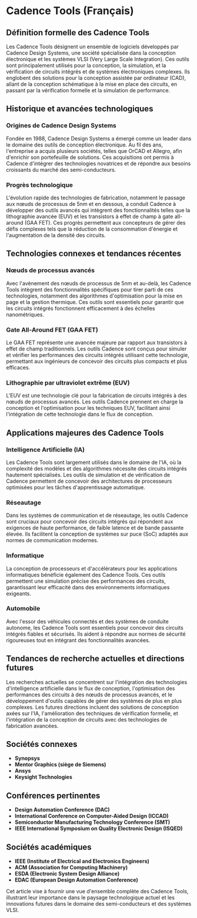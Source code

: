 # Cadence Tools (Français)

## Définition formelle des Cadence Tools

Les Cadence Tools désignent un ensemble de logiciels développés par Cadence Design Systems, une société spécialisée dans la conception électronique et les systèmes VLSI (Very Large Scale Integration). Ces outils sont principalement utilisés pour la conception, la simulation, et la vérification de circuits intégrés et de systèmes électroniques complexes. Ils englobent des solutions pour la conception assistée par ordinateur (CAD), allant de la conception schématique à la mise en place des circuits, en passant par la vérification formelle et la simulation de performance.

## Historique et avancées technologiques

### Origines de Cadence Design Systems

Fondée en 1988, Cadence Design Systems a émergé comme un leader dans le domaine des outils de conception électronique. Au fil des ans, l'entreprise a acquis plusieurs sociétés, telles que OrCAD et Allegro, afin d'enrichir son portefeuille de solutions. Ces acquisitions ont permis à Cadence d'intégrer des technologies novatrices et de répondre aux besoins croissants du marché des semi-conducteurs.

### Progrès technologique

L'évolution rapide des technologies de fabrication, notamment le passage aux nœuds de processus de 5nm et en dessous, a conduit Cadence à développer des outils avancés qui intègrent des fonctionnalités telles que la lithographie avancée (EUV) et les transistors à effet de champ à gate all-around (GAA FET). Ces progrès permettent aux concepteurs de gérer des défis complexes tels que la réduction de la consommation d'énergie et l'augmentation de la densité des circuits.

## Technologies connexes et tendances récentes

### Nœuds de processus avancés

Avec l'avènement des nœuds de processus de 5nm et au-delà, les Cadence Tools intègrent des fonctionnalités spécifiques pour tirer parti de ces technologies, notamment des algorithmes d'optimisation pour la mise en page et la gestion thermique. Ces outils sont essentiels pour garantir que les circuits intégrés fonctionnent efficacement à des échelles nanométriques.

### Gate All-Around FET (GAA FET)

Le GAA FET représente une avancée majeure par rapport aux transistors à effet de champ traditionnels. Les outils Cadence sont conçus pour simuler et vérifier les performances des circuits intégrés utilisant cette technologie, permettant aux ingénieurs de concevoir des circuits plus compacts et plus efficaces.

### Lithographie par ultraviolet extrême (EUV)

L'EUV est une technologie clé pour la fabrication de circuits intégrés à des nœuds de processus avancés. Les outils Cadence prennent en charge la conception et l'optimisation pour les techniques EUV, facilitant ainsi l'intégration de cette technologie dans le flux de conception.

## Applications majeures des Cadence Tools

### Intelligence Artificielle (IA)

Les Cadence Tools sont largement utilisés dans le domaine de l'IA, où la complexité des modèles et des algorithmes nécessite des circuits intégrés hautement spécialisés. Les outils de simulation et de vérification de Cadence permettent de concevoir des architectures de processeurs optimisées pour les tâches d'apprentissage automatique.

### Réseautage

Dans les systèmes de communication et de réseautage, les outils Cadence sont cruciaux pour concevoir des circuits intégrés qui répondent aux exigences de haute performance, de faible latence et de bande passante élevée. Ils facilitent la conception de systèmes sur puce (SoC) adaptés aux normes de communication modernes.

### Informatique

La conception de processeurs et d'accélérateurs pour les applications informatiques bénéficie également des Cadence Tools. Ces outils permettent une simulation précise des performances des circuits, garantissant leur efficacité dans des environnements informatiques exigeants.

### Automobile

Avec l'essor des véhicules connectés et des systèmes de conduite autonome, les Cadence Tools sont essentiels pour concevoir des circuits intégrés fiables et sécurisés. Ils aident à répondre aux normes de sécurité rigoureuses tout en intégrant des fonctionnalités avancées.

## Tendances de recherche actuelles et directions futures

Les recherches actuelles se concentrent sur l'intégration des technologies d'intelligence artificielle dans le flux de conception, l'optimisation des performances des circuits à des nœuds de processus avancés, et le développement d'outils capables de gérer des systèmes de plus en plus complexes. Les futures directions incluent des solutions de conception axées sur l'IA, l'amélioration des techniques de vérification formelle, et l'intégration de la conception de circuits avec des technologies de fabrication avancées.

## Sociétés connexes

- **Synopsys**
- **Mentor Graphics (siège de Siemens)**
- **Ansys**
- **Keysight Technologies**

## Conférences pertinentes

- **Design Automation Conference (DAC)**
- **International Conference on Computer-Aided Design (ICCAD)**
- **Semiconductor Manufacturing Technology Conference (SMT)**
- **IEEE International Symposium on Quality Electronic Design (ISQED)**

## Sociétés académiques

- **IEEE (Institute of Electrical and Electronics Engineers)**
- **ACM (Association for Computing Machinery)**
- **ESDA (Electronic System Design Alliance)**
- **EDAC (European Design Automation Conference)**

Cet article vise à fournir une vue d'ensemble complète des Cadence Tools, illustrant leur importance dans le paysage technologique actuel et les innovations futures dans le domaine des semi-conducteurs et des systèmes VLSI.